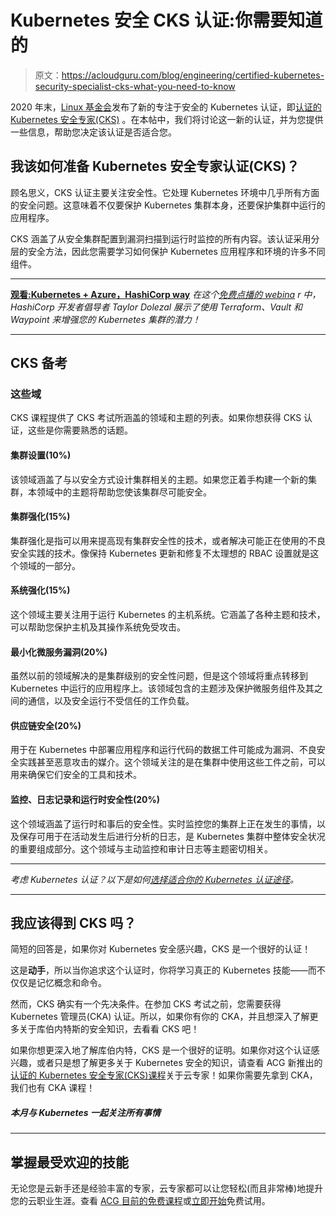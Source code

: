 # Kubernetes 安全 CKS 认证:你需要知道的

> 原文：<https://acloudguru.com/blog/engineering/certified-kubernetes-security-specialist-cks-what-you-need-to-know>

2020 年末，[Linux 基金会](https://training.linuxfoundation.org/certification/certified-kubernetes-security-specialist/)发布了新的专注于安全的 Kubernetes 认证，即[认证的 Kubernetes 安全专家(CKS)](https://acloudguru.com/course/certified-kubernetes-security-specialist-cks) 。在本帖中，我们将讨论这一新的认证，并为您提供一些信息，帮助您决定该认证是否适合您。

## 我该如何准备 Kubernetes 安全专家认证(CKS)？

顾名思义，CKS 认证主要关注安全性。它处理 Kubernetes 环境中几乎所有方面的安全问题。这意味着不仅要保护 Kubernetes 集群本身，还要保护集群中运行的应用程序。

CKS 涵盖了从安全集群配置到漏洞扫描到运行时监控的所有内容。该认证采用分层的安全方法，因此您需要学习如何保护 Kubernetes 应用程序和环境的许多不同组件。

* * *

**[观看:Kubernetes + Azure，HashiCorp way](https://get.acloudguru.com/kubernetes-azure-hashicorp-way-webinar)**
*在这个[免费点播的 webina](https://get.acloudguru.com/kubernetes-azure-hashicorp-way-webinar) r 中，HashiCorp 开发者倡导者 Taylor Dolezal 展示了使用 Terraform、Vault 和 Waypoint 来增强您的 Kubernetes 集群的潜力！*

* * *

## CKS 备考

### 这些域

CKS 课程提供了 CKS 考试所涵盖的领域和主题的列表。如果你想获得 CKS 认证，这些是你需要熟悉的话题。

#### 集群设置(10%)

该领域涵盖了与以安全方式设计集群相关的主题。如果您正着手构建一个新的集群，本领域中的主题将帮助您使该集群尽可能安全。

#### 集群强化(15%)

集群强化是指可以用来提高现有集群安全性的技术，或者解决可能正在使用的不良安全实践的技术。像保持 Kubernetes 更新和修复不太理想的 RBAC 设置就是这个领域的一部分。

#### 系统强化(15%)

这个领域主要关注用于运行 Kubernetes 的主机系统。它涵盖了各种主题和技术，可以帮助您保护主机及其操作系统免受攻击。

#### 最小化微服务漏洞(20%)

虽然以前的领域解决的是集群级别的安全性问题，但是这个领域将重点转移到 Kubernetes 中运行的应用程序上。该领域包含的主题涉及保护微服务组件及其之间的通信，以及安全运行不受信任的工作负载。

#### 供应链安全(20%)

用于在 Kubernetes 中部署应用程序和运行代码的数据工件可能成为漏洞、不良安全实践甚至恶意攻击的媒介。这个领域关注的是在集群中使用这些工件之前，可以用来确保它们安全的工具和技术。

#### 监控、日志记录和运行时安全性(20%)

这个领域涵盖了运行时和事后的安全性。实时监控您的集群上正在发生的事情，以及保存可用于在活动发生后进行分析的日志，是 Kubernetes 集群中整体安全状况的重要组成部分。这个领域与主动监控和审计日志等主题密切相关。

* * *

*考虑 Kubernetes 认证？以下是如何[选择适合你的 Kubernetes 认证途径](https://acloudguru.com/blog/engineering/which-kubernetes-certification-path-should-i-take)。*

* * *

## 我应该得到 CKS 吗？

简短的回答是，如果你对 Kubernetes 安全感兴趣，CKS 是一个很好的认证！

这是**动手**，所以当你追求这个认证时，你将学习真正的 Kubernetes 技能——而不仅仅是记忆概念和命令。

然而，CKS 确实有一个先决条件。在参加 CKS 考试之前，您需要获得 Kubernetes 管理员(CKA) 认证。所以，如果你有你的 CKA，并且想深入了解更多关于库伯内特斯的安全知识，去看看 CKS 吧！

如果你想更深入地了解库伯内特，CKS 是一个很好的证明。如果你对这个认证感兴趣，或者只是想了解更多关于 Kubernetes 安全的知识，请查看 ACG 新推出的[认证的 Kubernetes 安全专家(CKS)课程](https://acloudguru.com/course/certified-kubernetes-security-specialist-cks)关于云专家！如果你需要先拿到 CKA，我们也有 CKA 课程！

##### 本月与 Kubernetes 一起关注所有事情

* * *

## 掌握最受欢迎的技能

无论您是云新手还是经验丰富的专家，云专家都可以让您轻松(而且非常棒)地提升您的云职业生涯。查看 [ACG 目前的免费课程](https://acloudguru.com/blog/news/whats-free-at-acg-june-2021)或[立即开始](https://acloudguru.com/pricing)免费试用。